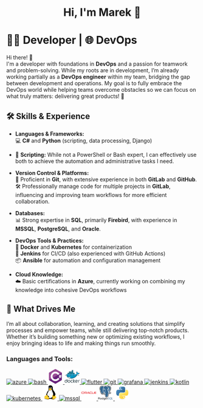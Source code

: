 <h1 align="center">Hi, I'm Marek 👋</h1>

# 👨‍💻 Developer | 🌐 DevOps  

Hi there! 👋  
I'm a developer with foundations in **DevOps** and a passion for teamwork and problem-solving. While my roots are in development, I’m already working partially as a **DevOps engineer** within my team, bridging the gap between development and operations. My goal is to fully embrace the DevOps world while helping teams overcome obstacles so we can focus on what truly matters: delivering great products! 🚀  

## 🛠️ Skills & Experience  
- **Languages & Frameworks:**  
  💻 **C#** and **Python** (scripting, data processing, Django)  
- 💾 **Scripting:** While not a PowerShell or Bash expert, I can effectively use both to achieve the automation and administrative tasks I need.

-  **Version Control & Platforms:**  
  🔧 Proficient in **Git**, with extensive experience in both **GitLab** and **GitHub**.  
  🛠️ Professionally manage code for multiple projects in **GitLab**, influencing and improving team workflows for more efficient collaboration.  

- **Databases:**  
  📊 Strong expertise in **SQL**, primarily **Firebird**, with experience in **MSSQL**, **PostgreSQL**, and **Oracle**.  
- **DevOps Tools & Practices:**  
  🐳 **Docker** and **Kubernetes** for containerization  
  🔄 **Jenkins** for CI/CD (also experienced with GitHub Actions)  
  📦 **Ansible** for automation and configuration management  
- **Cloud Knowledge:**  
  ☁️ Basic certifications in **Azure**, currently working on combining my knowledge into cohesive DevOps workflows  

## 🌟 What Drives Me  
I’m all about collaboration, learning, and creating solutions that simplify processes and empower teams, while still delivering top-notch products. Whether it’s building something new or optimizing existing workflows, I enjoy bringing ideas to life and making things run smoothly.  



<h3 align="left">Languages and Tools:</h3>
<p align="left"> <a href="https://azure.microsoft.com/en-in/" target="_blank" rel="noreferrer"> <img src="https://www.vectorlogo.zone/logos/microsoft_azure/microsoft_azure-icon.svg" alt="azure" width="40" height="40"/> </a> <a href="https://www.gnu.org/software/bash/" target="_blank" rel="noreferrer"> <img src="https://www.vectorlogo.zone/logos/gnu_bash/gnu_bash-icon.svg" alt="bash" width="40" height="40"/> </a> <a href="https://www.w3schools.com/cs/" target="_blank" rel="noreferrer"> <img src="https://raw.githubusercontent.com/devicons/devicon/master/icons/csharp/csharp-original.svg" alt="csharp" width="40" height="40"/> </a> <a href="https://www.docker.com/" target="_blank" rel="noreferrer"> <img src="https://raw.githubusercontent.com/devicons/devicon/master/icons/docker/docker-original-wordmark.svg" alt="docker" width="40" height="40"/> </a> <a href="https://flutter.dev" target="_blank" rel="noreferrer"> <img src="https://www.vectorlogo.zone/logos/flutterio/flutterio-icon.svg" alt="flutter" width="40" height="40"/> </a> <a href="https://git-scm.com/" target="_blank" rel="noreferrer"> <img src="https://www.vectorlogo.zone/logos/git-scm/git-scm-icon.svg" alt="git" width="40" height="40"/> </a> <a href="https://grafana.com" target="_blank" rel="noreferrer"> <img src="https://www.vectorlogo.zone/logos/grafana/grafana-icon.svg" alt="grafana" width="40" height="40"/> </a> <a href="https://www.jenkins.io" target="_blank" rel="noreferrer"> <img src="https://www.vectorlogo.zone/logos/jenkins/jenkins-icon.svg" alt="jenkins" width="40" height="40"/> </a> <a href="https://kotlinlang.org" target="_blank" rel="noreferrer"> <img src="https://www.vectorlogo.zone/logos/kotlinlang/kotlinlang-icon.svg" alt="kotlin" width="40" height="40"/> </a> <a href="https://kubernetes.io" target="_blank" rel="noreferrer"> <img src="https://www.vectorlogo.zone/logos/kubernetes/kubernetes-icon.svg" alt="kubernetes" width="40" height="40"/> </a> <a href="https://www.linux.org/" target="_blank" rel="noreferrer"> <img src="https://raw.githubusercontent.com/devicons/devicon/master/icons/linux/linux-original.svg" alt="linux" width="40" height="40"/> </a> <a href="https://www.microsoft.com/en-us/sql-server" target="_blank" rel="noreferrer"> <img src="https://www.svgrepo.com/show/303229/microsoft-sql-server-logo.svg" alt="mssql" width="40" height="40"/> </a> <a href="https://www.oracle.com/" target="_blank" rel="noreferrer"> <img src="https://raw.githubusercontent.com/devicons/devicon/master/icons/oracle/oracle-original.svg" alt="oracle" width="40" height="40"/> </a> <a href="https://www.postgresql.org" target="_blank" rel="noreferrer"> <img src="https://raw.githubusercontent.com/devicons/devicon/master/icons/postgresql/postgresql-original-wordmark.svg" alt="postgresql" width="40" height="40"/> </a> <a href="https://www.python.org" target="_blank" rel="noreferrer"> <img src="https://raw.githubusercontent.com/devicons/devicon/master/icons/python/python-original.svg" alt="python" width="40" height="40"/> </a> </p>
